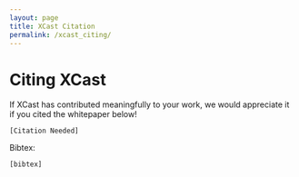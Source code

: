 ```yaml
---
layout: page
title: XCast Citation
permalink: /xcast_citing/
---
```


# Citing XCast 

If XCast has contributed meaningfully to your work, we would appreciate it if you cited the whitepaper below! 

```
[Citation Needed]
```

Bibtex: 
```
[bibtex]
```
